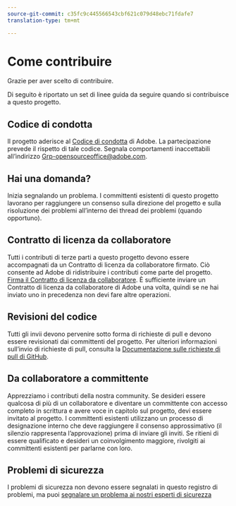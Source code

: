 ```yaml
---
source-git-commit: c35fc9c445566543cbf621c079d48ebc71fdafe7
translation-type: tm+mt

---
```

# Come contribuire

Grazie per aver scelto di contribuire.

Di seguito è riportato un set di linee guida da seguire quando si contribuisce a questo progetto.

## Codice di condotta

Il progetto aderisce al [Codice di condotta](code-of-conduct.md) di Adobe. La partecipazione
prevede il rispetto di tale codice. Segnala comportamenti inaccettabili all’indirizzo
[Grp-opensourceoffice@adobe.com](mailto:Grp-opensourceoffice@adobe.com).

## Hai una domanda?

Inizia segnalando un problema. I committenti esistenti di questo progetto lavorano per raggiungere
un consenso sulla direzione del progetto e sulla risoluzione dei problemi all’interno dei thread
dei problemi
(quando opportuno).

## Contratto di licenza da collaboratore

Tutti i contributi di terze parti a questo progetto devono essere accompagnati da un Contratto di licenza
da collaboratore firmato. Ciò consente ad Adobe di ridistribuire i contributi
come parte del progetto. [Firma il Contratto di licenza da collaboratore](https://opensource.adobe.com/cla.html). È
sufficiente inviare un Contratto di licenza da collaboratore di Adobe una volta, quindi se ne hai inviato uno in precedenza
non devi fare altre operazioni.

## Revisioni del codice

Tutti gli invii devono pervenire sotto forma di richieste di pull e devono essere revisionati
dai committenti del progetto. Per ulteriori informazioni sull’invio di richieste di pull,
consulta la [Documentazione sulle richieste di pull di GitHub](https://help.github.com/articles/about-pull-requests/).

<!--
Lastly, please follow the [pull request template](PULL_REQUEST_TEMPLATE.md) when
submitting a pull request!
-->

## Da collaboratore a committente

Apprezziamo i contributi della nostra community. Se desideri essere qualcosa di più di un collaboratore
e diventare un committente con accesso completo in scrittura e avere voce in capitolo sul progetto, devi essere invitato al progetto. I committenti esistenti utilizzano un processo di designazione
interno che deve raggiungere il consenso approssimativo (il silenzio rappresenta l’approvazione)
prima di inviare gli inviti. Se ritieni di essere qualificato e desideri un coinvolgimento maggiore,
rivolgiti ai committenti esistenti per parlarne con loro.

## Problemi di sicurezza

I problemi di sicurezza non devono essere segnalati in questo registro di problemi, ma puoi [segnalare un problema ai nostri esperti di sicurezza](https://helpx.adobe.com/security/alertus.html)
